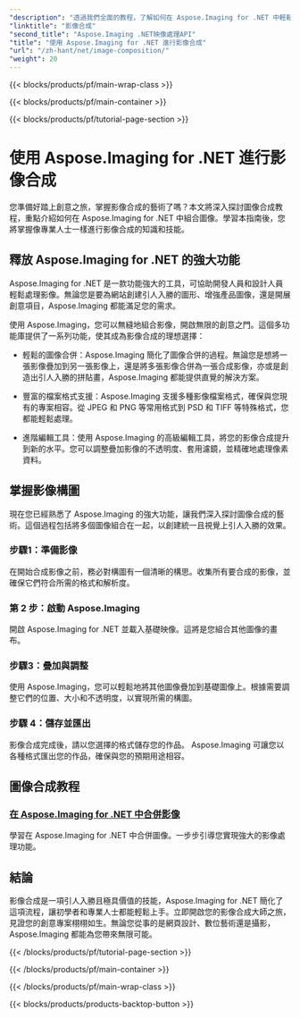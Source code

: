 ```yaml
---
"description": "透過我們全面的教程，了解如何在 Aspose.Imaging for .NET 中輕鬆組合圖像。立即提升您的影像處理技能！"
"linktitle": "影像合成"
"second_title": "Aspose.Imaging .NET映像處理API"
"title": "使用 Aspose.Imaging for .NET 進行影像合成"
"url": "/zh-hant/net/image-composition/"
"weight": 20
---
```


{{< blocks/products/pf/main-wrap-class >}}

{{< blocks/products/pf/main-container >}}

{{< blocks/products/pf/tutorial-page-section >}}

# 使用 Aspose.Imaging for .NET 進行影像合成


您準備好踏上創意之旅，掌握影像合成的藝術了嗎？本文將深入探討圖像合成教程，重點介紹如何在 Aspose.Imaging for .NET 中組合圖像。學習本指南後，您將掌握像專業人士一樣進行影像合成的知識和技能。

## 釋放 Aspose.Imaging for .NET 的強大功能

Aspose.Imaging for .NET 是一款功能強大的工具，可協助開發人員和設計人員輕鬆處理影像。無論您是要為網站創建引人入勝的圖形、增強產品圖像，還是開展創意項目，Aspose.Imaging 都能滿足您的需求。

使用 Aspose.Imaging，您可以無縫地組合影像，開啟無限的創意之門。這個多功能庫提供了一系列功能，使其成為影像合成的理想選擇：

- 輕鬆的圖像合併：Aspose.Imaging 簡化了圖像合併的過程。無論您是想將一張影像疊加到另一張影像上，還是將多張影像合併為一張合成影像，亦或是創造出引人入勝的拼貼畫，Aspose.Imaging 都能提供直覺的解決方案。

- 豐富的檔案格式支援：Aspose.Imaging 支援多種影像檔案格式，確保與您現有的專案相容。從 JPEG 和 PNG 等常用格式到 PSD 和 TIFF 等特殊格式，您都能輕鬆處理。

- 進階編輯工具：使用 Aspose.Imaging 的高級編輯工具，將您的影像合成提升到新的水平。您可以調整疊加影像的不透明度、套用濾鏡，並精確地處理像素資料。

## 掌握影像構圖

現在您已經熟悉了 Aspose.Imaging 的強大功能，讓我們深入探討圖像合成的藝術。這個過程包括將多個圖像組合在一起，以創建統一且視覺上引人入勝的效果。

### 步驟1：準備影像

在開始合成影像之前，務必對構圖有一個清晰的構思。收集所有要合成的影像，並確保它們符合所需的格式和解析度。

### 第 2 步：啟動 Aspose.Imaging

開啟 Aspose.Imaging for .NET 並載入基礎映像。這將是您組合其他圖像的畫布。

### 步驟3：疊加與調整

使用 Aspose.Imaging，您可以輕鬆地將其他圖像疊加到基礎圖像上。根據需要調整它們的位置、大小和不透明度，以實現所需的構圖。

### 步驟 4：儲存並匯出

影像合成完成後，請以您選擇的格式儲存您的作品。 Aspose.Imaging 可讓您以各種格式匯出您的作品，確保與您的預期用途相容。

## 圖像合成教程
### [在 Aspose.Imaging for .NET 中合併影像](./combine-images/)
學習在 Aspose.Imaging for .NET 中合併圖像。一步步引導您實現強大的影像處理功能。

## 結論

影像合成是一項引人入勝且極具價值的技能，Aspose.Imaging for .NET 簡化了這項流程，讓初學者和專業人士都能輕鬆上手。立即開啟您的影像合成大師之旅，見證您的創意專案栩栩如生。無論您從事的是網頁設計、數位藝術還是攝影，Aspose.Imaging 都能為您帶來無限可能。

{{< /blocks/products/pf/tutorial-page-section >}}

{{< /blocks/products/pf/main-container >}}

{{< /blocks/products/pf/main-wrap-class >}}

{{< blocks/products/products-backtop-button >}}